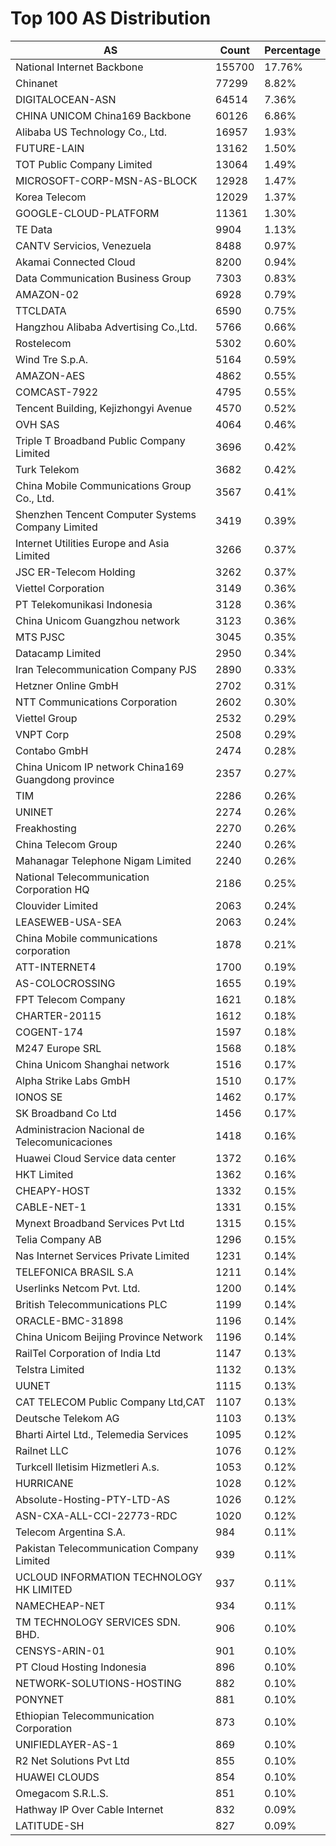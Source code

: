 # Top 100 AS Distribution
| AS | Count | Percentage |
|----|----|----|
| National Internet Backbone | 155700 | 17.76% |
| Chinanet | 77299 | 8.82% |
| DIGITALOCEAN-ASN | 64514 | 7.36% |
| CHINA UNICOM China169 Backbone | 60126 | 6.86% |
| Alibaba US Technology Co., Ltd. | 16957 | 1.93% |
| FUTURE-LAIN | 13162 | 1.50% |
| TOT Public Company Limited | 13064 | 1.49% |
| MICROSOFT-CORP-MSN-AS-BLOCK | 12928 | 1.47% |
| Korea Telecom | 12029 | 1.37% |
| GOOGLE-CLOUD-PLATFORM | 11361 | 1.30% |
| TE Data | 9904 | 1.13% |
| CANTV Servicios, Venezuela | 8488 | 0.97% |
| Akamai Connected Cloud | 8200 | 0.94% |
| Data Communication Business Group | 7303 | 0.83% |
| AMAZON-02 | 6928 | 0.79% |
| TTCLDATA | 6590 | 0.75% |
| Hangzhou Alibaba Advertising Co.,Ltd. | 5766 | 0.66% |
| Rostelecom | 5302 | 0.60% |
| Wind Tre S.p.A. | 5164 | 0.59% |
| AMAZON-AES | 4862 | 0.55% |
| COMCAST-7922 | 4795 | 0.55% |
| Tencent Building, Kejizhongyi Avenue | 4570 | 0.52% |
| OVH SAS | 4064 | 0.46% |
| Triple T Broadband Public Company Limited | 3696 | 0.42% |
| Turk Telekom | 3682 | 0.42% |
| China Mobile Communications Group Co., Ltd. | 3567 | 0.41% |
| Shenzhen Tencent Computer Systems Company Limited | 3419 | 0.39% |
| Internet Utilities Europe and Asia Limited | 3266 | 0.37% |
| JSC ER-Telecom Holding | 3262 | 0.37% |
| Viettel Corporation | 3149 | 0.36% |
| PT Telekomunikasi Indonesia | 3128 | 0.36% |
| China Unicom Guangzhou network | 3123 | 0.36% |
| MTS PJSC | 3045 | 0.35% |
| Datacamp Limited | 2950 | 0.34% |
| Iran Telecommunication Company PJS | 2890 | 0.33% |
| Hetzner Online GmbH | 2702 | 0.31% |
| NTT Communications Corporation | 2602 | 0.30% |
| Viettel Group | 2532 | 0.29% |
| VNPT Corp | 2508 | 0.29% |
| Contabo GmbH | 2474 | 0.28% |
| China Unicom IP network China169 Guangdong province | 2357 | 0.27% |
| TIM | 2286 | 0.26% |
| UNINET | 2274 | 0.26% |
| Freakhosting | 2270 | 0.26% |
| China Telecom Group | 2240 | 0.26% |
| Mahanagar Telephone Nigam Limited | 2240 | 0.26% |
| National Telecommunication Corporation HQ | 2186 | 0.25% |
| Clouvider Limited | 2063 | 0.24% |
| LEASEWEB-USA-SEA | 2063 | 0.24% |
| China Mobile communications corporation | 1878 | 0.21% |
| ATT-INTERNET4 | 1700 | 0.19% |
| AS-COLOCROSSING | 1655 | 0.19% |
| FPT Telecom Company | 1621 | 0.18% |
| CHARTER-20115 | 1612 | 0.18% |
| COGENT-174 | 1597 | 0.18% |
| M247 Europe SRL | 1568 | 0.18% |
| China Unicom Shanghai network | 1516 | 0.17% |
| Alpha Strike Labs GmbH | 1510 | 0.17% |
| IONOS SE | 1462 | 0.17% |
| SK Broadband Co Ltd | 1456 | 0.17% |
| Administracion Nacional de Telecomunicaciones | 1418 | 0.16% |
| Huawei Cloud Service data center | 1372 | 0.16% |
| HKT Limited | 1362 | 0.16% |
| CHEAPY-HOST | 1332 | 0.15% |
| CABLE-NET-1 | 1331 | 0.15% |
| Mynext Broadband Services Pvt Ltd | 1315 | 0.15% |
| Telia Company AB | 1296 | 0.15% |
| Nas Internet Services Private Limited | 1231 | 0.14% |
| TELEFONICA BRASIL S.A | 1211 | 0.14% |
| Userlinks Netcom Pvt. Ltd. | 1200 | 0.14% |
| British Telecommunications PLC | 1199 | 0.14% |
| ORACLE-BMC-31898 | 1196 | 0.14% |
| China Unicom Beijing Province Network | 1196 | 0.14% |
| RailTel Corporation of India Ltd | 1147 | 0.13% |
| Telstra Limited | 1132 | 0.13% |
| UUNET | 1115 | 0.13% |
| CAT TELECOM Public Company Ltd,CAT | 1107 | 0.13% |
| Deutsche Telekom AG | 1103 | 0.13% |
| Bharti Airtel Ltd., Telemedia Services | 1095 | 0.12% |
| Railnet LLC | 1076 | 0.12% |
| Turkcell Iletisim Hizmetleri A.s. | 1053 | 0.12% |
| HURRICANE | 1028 | 0.12% |
| Absolute-Hosting-PTY-LTD-AS | 1026 | 0.12% |
| ASN-CXA-ALL-CCI-22773-RDC | 1020 | 0.12% |
| Telecom Argentina S.A. | 984 | 0.11% |
| Pakistan Telecommunication Company Limited | 939 | 0.11% |
| UCLOUD INFORMATION TECHNOLOGY HK LIMITED | 937 | 0.11% |
| NAMECHEAP-NET | 934 | 0.11% |
| TM TECHNOLOGY SERVICES SDN. BHD. | 906 | 0.10% |
| CENSYS-ARIN-01 | 901 | 0.10% |
| PT Cloud Hosting Indonesia | 896 | 0.10% |
| NETWORK-SOLUTIONS-HOSTING | 882 | 0.10% |
| PONYNET | 881 | 0.10% |
| Ethiopian Telecommunication Corporation | 873 | 0.10% |
| UNIFIEDLAYER-AS-1 | 869 | 0.10% |
| R2 Net Solutions Pvt Ltd | 855 | 0.10% |
| HUAWEI CLOUDS | 854 | 0.10% |
| Omegacom S.R.L.S. | 851 | 0.10% |
| Hathway IP Over Cable Internet | 832 | 0.09% |
| LATITUDE-SH | 827 | 0.09% |
